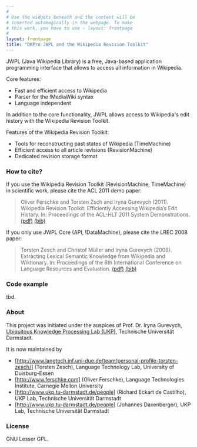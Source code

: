 ```yaml
---
#
# Use the widgets beneath and the content will be
# inserted automagically in the webpage. To make
# this work, you have to use › layout: frontpage
#
layout: frontpage
title: "DKPro JWPL and the Wikipedia Revision Toolkit"
---
```


JWPL (Java Wikipedia Library) is a free, Java-based application programming interface that allows to access all information in Wikipedia.

Core features:
   * Fast and efficient access to Wikipedia
   * Parser for the !MediaWiki syntax
   * Language independent

In addition to the core functionality, JWPL allows access to Wikipedia's edit history with the Wikipedia Revision Toolkit.

Features of the Wikipedia Revision Toolkit:
   * Tools for reconstructing past states of Wikipedia (TimeMachine)
   * Efficient access to all article revisions (RevisionMachine)
   * Dedicated revision storage format

### How to cite?

If you use the Wikipedia Revision Toolkit (RevisionMachine, TimeMachine) in scientific work, please cite the ACL 2011 demo paper:

> Oliver Ferschke and Torsten Zsch and Iryna Gurevych (2011). Wikipedia Revision Toolkit: Efficiently Accessing Wikipedia’s Edit History. In: Proceedings of the ACL-HLT 2011 System Demonstrations. [(pdf)][ACL_2011] [(bib)][ACL_2011_BIB]
  
If you only use JWPL Core (API, !DataMachine), please cite the LREC 2008 paper: 

> Torsten Zesch and Christof Müller and Iryna Gurevych (2008). Extracting Lexical Semantic Knowledge from Wikipedia and Wiktionary. In: Proceedings of the 6th International Conference on Language Resources and Evaluation. [(pdf)][LREC_2008] [(bib)][LREC_2008_BIB]

### Code example

tbd.

### About

This project was initiated under the auspices of Prof. Dr. Iryna Gurevych, [Ubiquitous Knowledge Processing Lab (UKP)](http://www.ukp.tu-darmstadt.de/), Technische Universität Darmstadt.

It is now maintained by 
   * [http://www.langtech.inf.uni-due.de/team/personal-profile-torsten-zesch/] (Torsten Zesch), Language Technology Lab, University of Duisburg-Essen
   * [http://www.ferschke.com] (Oliver Ferschke), Language Technologies Institute, Carnegie Mellon University
   * [http://www.ukp.tu-darmstadt.de/people] (Richard Eckart de Castilho), UKP Lab, Technische Universität Darmstadt
   * [http://www.ukp.tu-darmstadt.de/people] (Johannes Daxenberger), UKP Lab, Technische Universität Darmstadt

### License

GNU Lesser GPL.

[ACL_2011]: http://aclweb.org/anthology/P/P11/P11-4017.pdf
[ACL_2011_BIB]: http://www.aclweb.org/anthology/P/P11/P11-4017.bib
[LREC_2008]: http://www.ukp.tu-darmstadt.de/fileadmin/user_upload/Group_UKP/publikationen/2008/lrec08_camera_ready.pdf
[LREC_2008_BIB]: http://www.ukp.tu-darmstadt.de/publications/details/?no_cache=1&tx_bibtex_pi1%5Bpub_id%5D=TUD-CS-2008-4